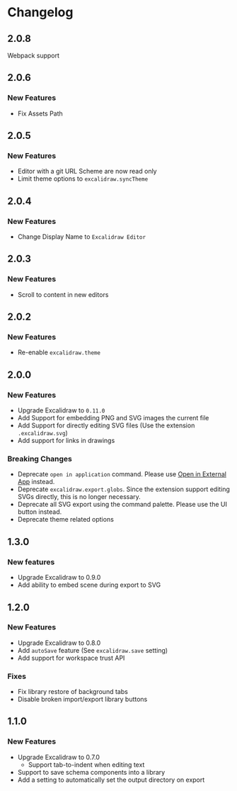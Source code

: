# Changelog

## 2.0.8

Webpack support

## 2.0.6

### New Features

- Fix Assets Path

## 2.0.5

### New Features

- Editor with a git URL Scheme are now read only
- Limit theme options to `excalidraw.syncTheme`

## 2.0.4

### New Features

- Change Display Name to `Excalidraw Editor`

## 2.0.3

### New Features

- Scroll to content in new editors

## 2.0.2

### New Features

- Re-enable `excalidraw.theme`

## 2.0.0

### New Features

- Upgrade Excalidraw to `0.11.0`
- Add Support for embedding PNG and SVG images the current file
- Add Support for directly editing SVG files (Use the extension `.excalidraw.svg`)
- Add support for links in drawings

### Breaking Changes

- Deprecate `open in application` command. Please use [Open in External App](https://marketplace.visualstudio.com/items?itemName=YuTengjing.open-in-external-app) instead.
- Deprecate `excalidraw.export.globs`. Since the extension support editing SVGs directly, this is no longer necessary.
- Deprecate all SVG export using the command palette. Please use the UI button instead.
- Deprecate theme related options

## 1.3.0

### New features

- Upgrade Excalidraw to 0.9.0
- Add ability to embed scene during export to SVG

## 1.2.0

### New Features

- Upgrade Excalidraw to 0.8.0
- Add `autoSave` feature (See `excalidraw.save` setting)
- Add support for workspace trust API

### Fixes

- Fix library restore of background tabs
- Disable broken import/export library buttons

## 1.1.0

### New Features

- Upgrade Excalidraw to 0.7.0
  - Support tab-to-indent when editing text
- Support to save schema components into a library
- Add a setting to automatically set the output directory on export
